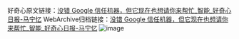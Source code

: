 好奇心原文链接：[没错 Google 信任机器，但它现在也想请你来帮忙_智能_好奇心日报-马宁忆](https://www.qdaily.com/articles/1630.html)
WebArchive归档链接：[没错 Google 信任机器，但它现在也想请你来帮忙_智能_好奇心日报-马宁忆](http://web.archive.org/web/20190623145949/https://www.qdaily.com/articles/1630.html)
![image](http://ww3.sinaimg.cn/large/007d5XDply1g3v4iv4mnej30u02ho1kx)